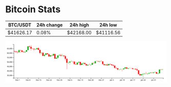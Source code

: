 # Bitcoin Stats

BTC/USDT|24h change|24h high|24h low|
|---|---|---|---|
|$41626.17|0.08%|$42168.00|$41116.56|

<img src="./chart.svg">
